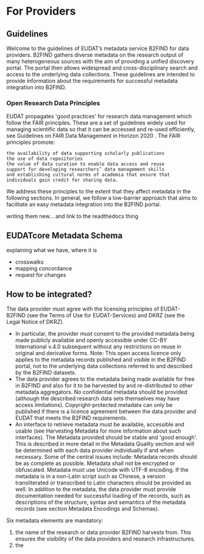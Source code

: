 # For Providers

## Guidelines
Welcome to the guidelines of EUDAT’s metadata service B2FIND for data providers. B2FIND gathers diverse metadata on the research output of many heterogeneous sources with the aim of providing a unified discovery portal. The portal then allows widespread and cross-disciplinary search and access to the underlying data collections. These guidelines are intended to provide information about the requirements for successful metadata integration into B2FIND.

### Open Research Data Principles
EUDAT propagates 'good practices' for research data management which follow the FAIR principles. These are a set of guidelines widely used for managing scientific data so that it can be accessed and re-used efficiently, see Guidelines on FAIR Data Management in Horizon 2020 . The FAIR principles promote:

    the availability of data supporting scholarly publications
    the use of data repositories
    the value of data curation to enable data access and reuse
    support for developing researchers’ data management skills
    and establishing cultural norms of academia that ensure that individuals gain credit for sharing data.

We address these principles to the extent that they affect metadata in the following sections. In general, we follow a low-barrier approach that aims to facilitate an easy metadata integration into the B2FIND portal.

writing them new... and link to the readthedocs thing

## EUDATcore Metadata Schema
explaining what we have, where it is
- crosswalks
- mapping concordance
- request for changes

## How to be integrated?
The data provider must agree with the licensing principles of EUDAT-B2FIND (see the Terms of Use for EUDAT-Services) and DKRZ (see the Legal Notice of DKRZ).
- In particular, the provider must consent to the provided metadata being made publicly available and openly accessible under CC-BY International v.4.0 subsequent without any restrictions on reuse in original and derivative forms. Note: This open access licence only applies to the metadata records published and visible in the B2FIND portal, not to the underlying data collections referred to and described by the B2FIND datasets.
- The data provider agrees to the metadata being made available for free in B2FIND and also for it to be harvested by and re-distributed to other metadata aggregators. No confidential metadata should be provided (although the described research data sets themselves may have access limitations). Copyright-protected metadata can only be published if there is a licence agreement between the data provider and EUDAT that meets the B2FIND requirements.
- An interface to retrieve metadata must be available, accessible and usable (see Harvesting Metadata for more information about such interfaces).
The Metadata provided should be stable and 'good enough'. This is described in more detail in the Metadata Quality section and will be determined with each data provider individually if and when necessary. Some of the central issues include:
    Metadata records should be as complete as possible.
    Metadata shall not be encrypted or obfuscated.
    Metadata must use Unicode with UTF-8 encoding. If the metadata is in a non-Latin script such as Chinese, a version transliterated or transcribed to Latin characters should be provided as well.
    In addition to the metadata, the data provider must provide documentation needed for successful loading of the records, such as descriptions of the structure, syntax and semantics of the metadata records (see section Metadata Encodings and Schemas).

Six metadata elements are mandatory:
1. the name of the research <Community> or data provider B2FIND harvests from. This ensures the visibility of the data providers and research infrastructures.
2. the <Title> of the data set, i.e. a unique and unambiguous name or heading by which the referred resource is known (avoid referencing two different data collections by same title).
3. at least one <Identifier>, which has two roles: to identify the described resource, and to facilitate a persistent link to the research data set itself, which should be available on the web. If the identifier is not persistent (actionable/resolvable), an HTTP URI of the described resource must be provided as well. The URI should be as persistent as reasonably achievable.
4. the research <Discipline(s)> the metadata adhere to (chosen from b2find_disciplines.yml). This list is under constant revision, so missing disciplines can be added.
5. a <Publisher> and 
6. a <PublicationYear>


## Training
link training materials if it exists
